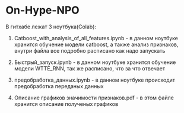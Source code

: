 # On-Hype-NPO

В гитхабе лежат 3 ноутбука(Colab):

1) Catboost_with_analysis_of_all_features.ipynb - в данном ноутбуке хранится обучение модели catboost, а также анализ признаков, внутри файла все подробно расписано как надо запускать

2) Быстрый_запуск.ipynb - в данном ноутбуке хранится обучение модели WTTE_RNN, так же расписано, что за что отвечает

3) предобработка_данных.ipynb - в данном ноутбуке происходит предобработка переданых данных

4) Описание графиков значимости признаков.pdf - в этом файле хранится описание полученых графиков
